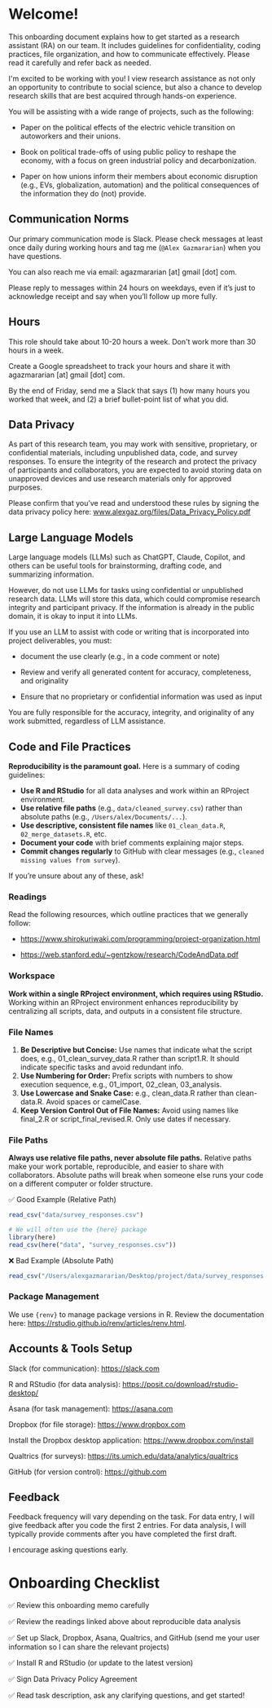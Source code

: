 # Welcome!

This onboarding document explains how to get started as a research assistant (RA) on our team. It includes guidelines for confidentiality, coding practices, file organization, and how to communicate effectively. Please read it carefully and refer back as needed.

I'm excited to be working with you! I view research assistance as not only an opportunity to contribute to social science, but also a chance to develop research skills that are best acquired through hands-on experience.

You will be assisting with a wide range of projects, such as the following: 

- Paper on the political effects of the electric vehicle transition on autoworkers and their unions.

- Book on political trade-offs of using public policy to reshape the economy, with a focus on green industrial policy and decarbonization.

- Paper on how unions inform their members about economic disruption (e.g., EVs, globalization, automation) and the political consequences of the information they do (not) provide.


## Communication Norms

Our primary communication mode is Slack. Please check messages at least once daily during working hours and tag me (`@Alex Gazmararian`) when you have questions.

You can also reach me via email: agazmararian [at] gmail [dot] com.

Please reply to messages within 24 hours on weekdays, even if it’s just to acknowledge receipt and say when you’ll follow up more fully.


## Hours

This role should take about 10-20 hours a week. Don't work more than 30 hours in a week.

Create a Google spreadsheet to track your hours and share it with agazmararian [at] gmail [dot] com.

By the end of Friday, send me a Slack that says (1) how many hours you worked that week, and (2) a brief bullet-point list of what you did.


## Data Privacy

As part of this research team, you may work with sensitive, proprietary, or confidential materials, including unpublished data, code, and survey responses. To ensure the integrity of the research and protect the privacy of participants and collaborators, you are expected to avoid storing data on unapproved devices and use research materials only for approved purposes. 

Please confirm that you’ve read and understood these rules by signing the data privacy policy here: www.alexgaz.org/files/Data_Privacy_Policy.pdf


## Large Language Models

Large language models (LLMs) such as ChatGPT, Claude, Copilot, and others can be useful tools for brainstorming, drafting code, and summarizing information.

However, do not use LLMs for tasks using confidential or unpublished research data. LLMs will store this data, which could compromise research integrity and participant privacy. If the information is already in the public domain, it is okay to input it into LLMs.

If you use an LLM to assist with code or writing that is incorporated into project deliverables, you must:

- document the use clearly (e.g., in a code comment or note)

- Review and verify all generated content for accuracy, completeness, and originality

- Ensure that no proprietary or confidential information was used as input

You are fully responsible for the accuracy, integrity, and originality of any work submitted, regardless of LLM assistance.


## Code and File Practices

**Reproducibility is the paramount goal.** Here is a summary of coding guidelines:

- **Use R and RStudio** for all data analyses and work within an RProject environment.
- **Use relative file paths** (e.g., `data/cleaned_survey.csv`) rather than absolute paths (e.g., `/Users/alex/Documents/...`).
- **Use descriptive, consistent file names** like `01_clean_data.R`, `02_merge_datasets.R`, etc.
- **Document your code** with brief comments explaining major steps.
- **Commit changes regularly** to GitHub with clear messages (e.g., `cleaned missing values from survey`).

If you’re unsure about any of these, ask!


### Readings

Read the following resources, which outline practices that we generally follow:

- https://www.shirokuriwaki.com/programming/project-organization.html

- https://web.stanford.edu/~gentzkow/research/CodeAndData.pdf

### Workspace

**Work within a single RProject environment, which requires using RStudio.** Working within an RProject environment enhances reproducibility by centralizing all scripts, data, and outputs in a consistent file structure.

### File Names

1.	**Be Descriptive but Concise:** Use names that indicate what the script does, e.g., 01_clean_survey_data.R rather than script1.R. It should indicate specific tasks and avoid redundant info. 
2. **Use Numbering for Order:** Prefix scripts with numbers to show execution sequence, e.g., 01_import, 02_clean, 03_analysis.
3. **Use Lowercase and Snake Case:** e.g., clean_data.R rather than clean-data.R. Avoid spaces or camelCase.
4. **Keep Version Control Out of File Names:** Avoid using names like final_2.R or script_final_revised.R. Only use dates if necessary.

### File Paths

**Always use relative file paths, never absolute file paths.** Relative paths make your work portable, reproducible, and easier to share with collaborators. Absolute paths will break when someone else runs your code on a different computer or folder structure.


✅ Good Example (Relative Path)

```r
read_csv("data/survey_responses.csv")

# We will often use the {here} package
library(here)
read_csv(here("data", "survey_responses.csv"))
```

❌ Bad Example (Absolute Path)

```r
read_csv("/Users/alexgazmararian/Desktop/project/data/survey_responses.csv")
```

### Package Management

We use ```{renv}``` to manage package versions in R. Review the documentation here: https://rstudio.github.io/renv/articles/renv.html.



## Accounts & Tools Setup

Slack (for communication): https://slack.com

R and RStudio (for data analysis): https://posit.co/download/rstudio-desktop/

Asana (for task management): https://asana.com

Dropbox (for file storage): https://www.dropbox.com

Install the Dropbox desktop application: https://www.dropbox.com/install

Qualtrics (for surveys): https://its.umich.edu/data/analytics/qualtrics

GitHub (for version control): https://github.com

## Feedback

Feedback frequency will vary depending on the task. For data entry, I will give feedback after you code the first 2 entries. For data analysis, I will typically provide comments after you have completed the first draft.

I encourage asking questions early.


# Onboarding Checklist

✅ Review this onboarding memo carefully

✅ Review the readings linked above about reproducible data analysis

✅ Set up Slack, Dropbox, Asana, Qualtrics, and GitHub (send me your user information so I can share the relevant projects)

✅ Install R and RStudio (or update to the latest version)

✅ Sign Data Privacy Policy Agreement

✅ Read task description, ask any clarifying questions, and get started!

